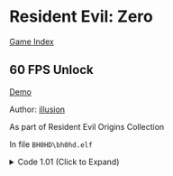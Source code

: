 # Resident Evil: Zero

[Game Index](README.md#games)

## 60 FPS Unlock

[Demo](https://youtu.be/TP2MTZ6gC7s)

Author: [illusion](https://github.com/illusion0001)

As part of Resident Evil Origins Collection

In file `BH0HD\bh0hd.elf`

<details>
<summary>Code 1.01 (Click to Expand)</summary>

```
0x329AED 00 00 70 42

# end users ignore!!
# this is a note for other patch devs
# bhd0 is a little different than bhd1
# first array is game tick
# second array is simulated tick (what we are patching)
# setting both bits to 60.0f will result in double speed
# however, setting only the second bit to 60.0f result in 60fps and no speedup
# cc implemented game speed/frametime calc based on tickrate (absolute hacks :p) for win32 ver
# code path still exist which is why this is possible
```

</details>
